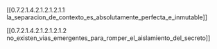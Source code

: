 
[[0.7.2.1.4.2.1.2.1.2.1.1 la_separacion_de_contexto_es_absolutamente_perfecta_e_inmutable]]

[[0.7.2.1.4.2.1.2.1.2.1.2 no_existen_vias_emergentes_para_romper_el_aislamiento_del_secreto]]
